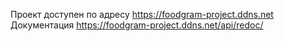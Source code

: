 Проект доступен по адресу https://foodgram-project.ddns.net
Документация https://foodgram-project.ddns.net/api/redoc/

